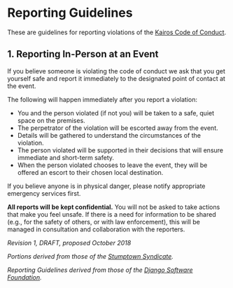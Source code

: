# Reporting Guidelines
These are guidelines for reporting violations of the [Kairos Code of Conduct](https://gokubi.github.io/policies/citizen_code_of_conduct.html).

## 1. Reporting In-Person at an Event

If you believe someone is violating the code of conduct we ask that you get yourself safe and report it immediately to the designated point of contact at the event.

The following will happen immediately after you report a violation:
 * You and the person violated (if not you) will be taken to a safe, quiet space on the premises.
 * The perpetrator of the violation will be escorted away from the event.
 * Details will be gathered to understand the circumstances of the violation.
 * The person violated will be supported in their decisions that will ensure immediate and short-term safety.
 * When the person violated chooses to leave the event, they will be offered an escort to their chosen local destination.
 
If you believe anyone is in physical danger, please notify appropriate emergency services first.

**All reports will be kept confidential.** You will not be asked to take actions that make you feel unsafe. If there is a need for information to be shared (e.g., for the safety of others, or with law enforcement), this will be managed in consultation and collaboration with the reporters. 

_Revision 1, DRAFT, proposed October 2018_

_Portions derived from those of the [Stumptown Syndicate](https://github.com/stumpsyn/policies)._

_Reporting Guidelines derived from those of the [Django Software Foundation](https://www.djangoproject.com/conduct/reporting/)._
